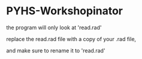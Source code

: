 # PYHS-Workshopinator

the program will only look at 'read.rad'

replace the read.rad file with a copy of your .rad file,

and make sure to rename it to 'read.rad'
